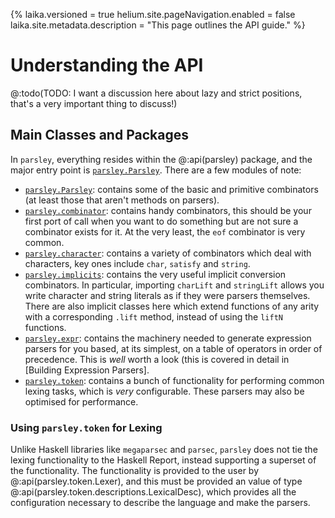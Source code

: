 {%
laika.versioned = true
helium.site.pageNavigation.enabled = false
laika.site.metadata.description = "This page outlines the API guide."
%}

# Understanding the API

@:todo(TODO: I want a discussion here about lazy and strict positions, that's a very important thing to discuss!)

## Main Classes and Packages
In `parsley`, everything resides within the @:api(parsley) package, and the major entry point is
[`parsley.Parsley`](@:api(parsley.Parsley)).
There are a few modules of note:

* [`parsley.Parsley`](Parsley.md):
  contains some of the basic and primitive combinators (at least those that aren't methods on
  parsers).
* [`parsley.combinator`](@:api(parsley.combinator$)):
  contains handy combinators, this should be your first port of call
  when you want to do something but are not sure a combinator exists for it. At the very
  least, the `eof` combinator is very common.
* [`parsley.character`](@:api(parsley.character$)):
  contains a variety of combinators which deal with characters, key ones include `char`,
  `satisfy` and `string`.
* [`parsley.implicits`](@:api(parsley.implicits$)):
  contains the very useful implicit conversion combinators. In particular, importing `charLift`
  and `stringLift` allows you write character and string literals as if they were parsers
  themselves. There are also implicit classes here which extend functions of any arity with a
  corresponding `.lift` method, instead of using the `liftN` functions.
* [`parsley.expr`](@:api(parsley.expr$)):
  contains the machinery needed to generate expression parsers for you based, at its simplest, on
  a table of operators in order of precedence. This is _well_ worth a look (this is covered in
  detail in [Building Expression Parsers].
* [`parsley.token`](@:api(parsley.token$)):
  contains a bunch of functionality for performing common lexing tasks, which is _very_ configurable.
  These parsers may also be optimised for performance.

### Using `parsley.token` for Lexing
Unlike Haskell libraries like `megaparsec` and `parsec`, `parsley` does not
tie the lexing functionality to the Haskell Report, instead supporting a superset of the functionality. The functionality is provided to the user by @:api(parsley.token.Lexer), and this must be provided an value of type @:api(parsley.token.descriptions.LexicalDesc), which provides all the configuration necessary to describe the language and make the parsers.
